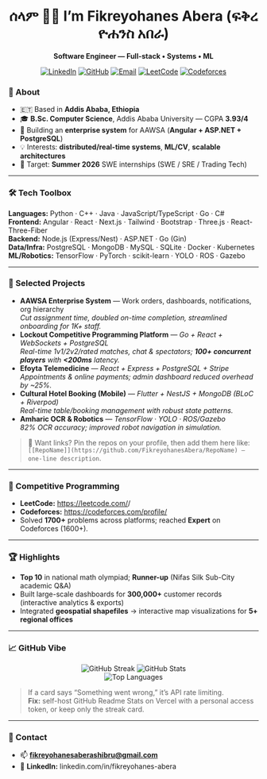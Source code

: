 <div align="center">

# ሰላም 👋🏽 I’m **Fikreyohanes Abera** (ፍቅረ ዮሐንስ አበራ)

**Software Engineer — Full-stack • Systems • ML**

[![LinkedIn](https://img.shields.io/badge/LinkedIn-Connect-blue?logo=linkedin)](http://www.linkedin.com/in/fikreyohanes-abera)
[![GitHub](https://img.shields.io/badge/GitHub-Follow-black?logo=github)](https://github.com/FikreyohanesAbera)
[![Email](https://img.shields.io/badge/Email-fikreyohanesaberashibru%40gmail.com-red?logo=gmail)](mailto:fikreyohanesaberashibru@gmail.com)
[![LeetCode](https://img.shields.io/badge/LeetCode-Profile-orange?logo=leetcode&logoColor=white)](https://leetcode.com/<your-leetcode>/)
[![Codeforces](https://img.shields.io/badge/Codeforces-Profile-1F8ACB?logo=codeforces&logoColor=white)](https://codeforces.com/profile/<your-codeforces>)

</div>

### 🧭 About
- 🇪🇹 Based in **Addis Ababa, Ethiopia**  
- 🎓 **B.Sc. Computer Science**, Addis Ababa University — CGPA **3.93/4**  
- 🔭 Building an **enterprise system** for AAWSA (**Angular + ASP.NET + PostgreSQL**)  
- 💡 Interests: **distributed/real-time systems**, **ML/CV**, **scalable architectures**  
- 🎯 Target: **Summer 2026** SWE internships (SWE / SRE / Trading Tech)

---

### 🛠️ Tech Toolbox
**Languages:** Python · C++ · Java · JavaScript/TypeScript · Go · C#  
**Frontend:** Angular · React · Next.js · Tailwind · Bootstrap · Three.js · React-Three-Fiber  
**Backend:** Node.js (Express/Nest) · ASP.NET · Go (Gin)  
**Data/Infra:** PostgreSQL · MongoDB · MySQL · SQLite · Docker · Kubernetes  
**ML/Robotics:** TensorFlow · PyTorch · scikit-learn · YOLO · ROS · Gazebo

---

### 🧩 Selected Projects
- **AAWSA Enterprise System** — Work orders, dashboards, notifications, org hierarchy  
  *Cut assignment time, doubled on-time completion, streamlined onboarding for 1K+ staff.*
- **Lockout Competitive Programming Platform** — *Go + React + WebSockets + PostgreSQL*  
  *Real-time 1v1/2v2/rated matches, chat & spectators; **100+ concurrent players** with **<200ms** latency.*
- **Efoyta Telemedicine** — *React + Express + PostgreSQL + Stripe*  
  *Appointments & online payments; admin dashboard reduced overhead by ~25%.*
- **Cultural Hotel Booking (Mobile)** — *Flutter + NestJS + MongoDB (BLoC + Riverpod)*  
  *Real-time table/booking management with robust state patterns.*
- **Amharic OCR & Robotics** — *TensorFlow · YOLO · ROS/Gazebo*  
  *82% OCR accuracy; improved robot navigation in simulation.*

> 🔗 Want links? Pin the repos on your profile, then add them here like:  
> `[[RepoName]](https://github.com/FikreyohanesAbera/RepoName) — one-line description`.

---

### 🧠 Competitive Programming
- **LeetCode:** https://leetcode.com/<your-leetcode>/  
- **Codeforces:** https://codeforces.com/profile/<your-codeforces>  
- Solved **1700+** problems across platforms; reached **Expert** on Codeforces (1600+).

<!-- Optional cards (these sometimes rate-limit). Uncomment if you want them. -->
<!--
![LeetCode Stats](https://leetcard.jacoblin.cool/<your-leetcode>?ext=heatmap)
![Codeforces Stats](https://codeforces-readme-stats.vercel.app/api/card?username=<your-codeforces>)
-->

---

### 🏆 Highlights
- **Top 10** in national math olympiad; **Runner-up** (Nifas Silk Sub-City academic Q&A)  
- Built large-scale dashboards for **300,000+** customer records (interactive analytics & exports)  
- Integrated **geospatial shapefiles** → interactive map visualizations for **5+ regional offices**

---

### 📈 GitHub Vibe
<div align="center">

<!-- Streak (usually reliable) -->
<img src="https://streak-stats.demolab.com?user=FikreyohanesAbera" alt="GitHub Streak" />

<!-- Stats & Langs (shared servers can rate-limit; okay to keep or remove) -->
<img src="https://github-readme-stats.vercel.app/api?username=FikreyohanesAbera&show_icons=true&include_all_commits=true&hide_title=true" alt="GitHub Stats" />
<br/>
<img src="https://github-readme-stats.vercel.app/api/top-langs/?username=FikreyohanesAbera&layout=compact" alt="Top Languages" />

</div>

> If a card says “Something went wrong,” it’s API rate limiting.  
> **Fix:** self-host GitHub Readme Stats on Vercel with a personal access token, or keep only the streak card.

---

### 🤝 Contact
- 📫 **fikreyohanesaberashibru@gmail.com**  
- 🔗 **LinkedIn:** linkedin.com/in/fikreyohanes-abera

<!-- Optional: visitor badge -->
<!-- ![Profile views](https://komarev.com/ghpvc/?username=FikreyohanesAbera&style=flat) -->
